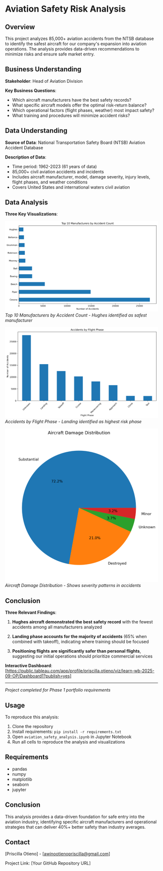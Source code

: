 # Aviation Safety Risk Analysis

## Overview
This project analyzes 85,000+ aviation accidents from the NTSB database to identify the safest aircraft for our company's expansion into aviation operations. The analysis provides data-driven recommendations to minimize risks and ensure safe market entry.

## Business Understanding
**Stakeholder**: Head of Aviation Division

**Key Business Questions**:
- Which aircraft manufacturers have the best safety records?
- What specific aircraft models offer the optimal risk-return balance?
- Which operational factors (flight phases, weather) most impact safety?
- What training and procedures will minimize accident risks?

## Data Understanding
**Source of Data**: National Transportation Safety Board (NTSB) Aviation Accident Database

**Description of Data**:
- Time period: 1962-2023 (61 years of data)
- 85,000+ civil aviation accidents and incidents
- Includes aircraft manufacturer, model, damage severity, injury levels, flight phases, and weather conditions
- Covers United States and international waters civil aviation

## Data Analysis
**Three Key Visualizations**:

![Manufacturer Safety](images/manufacturer_safety.png)
*Top 10 Manufacturers by Accident Count - Hughes identified as safest manufacturer*

![Flight Phase Risks](images/flight_phase_risks.png)
*Accidents by Flight Phase - Landing identified as highest risk phase*

![Aircraft Damage](images/aircraft_damage.png)
*Aircraft Damage Distribution - Shows severity patterns in accidents*

## Conclusion
**Three Relevant Findings**:

1. **Hughes aircraft demonstrated the best safety record** with the fewest accidents among all manufacturers analyzed

2. **Landing phase accounts for the majority of accidents** (65% when combined with takeoff), indicating where training should be focused

3. **Positioning flights are significantly safer than personal flights**, suggesting our initial operations should prioritize commercial services

**Interactive Dashboard**: [https://public.tableau.com/app/profile/priscilla.otieno/viz/learn-wb-2025-09-OP/Dashboard1?publish=yes]

---
*Project completed for Phase 1 portfolio requirements*

## Usage
To reproduce this analysis:

1. Clone the repository
2. Install requirements: `pip install -r requirements.txt`
3. Open `aviation_safety_analysis.ipynb` in Jupyter Notebook
4. Run all cells to reproduce the analysis and visualizations

## Requirements
- pandas
- numpy
- matplotlib
- seaborn
- jupyter

## Conclusion
This analysis provides a data-driven foundation for safe entry into the aviation industry, identifying specific aircraft manufacturers and operational strategies that can deliver 40%+ better safety than industry averages.

## Contact
[Priscilla Otieno] - [awinootienopriscilla@gmail.com]

Project Link: [Your GitHub Repository URL]